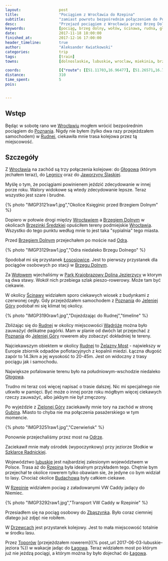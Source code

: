 ```yaml
---
layout:                 post
title:                  "Pociągiem z Wrocławia do Rzepina"
subtitle:               "zamiast powrotu bezpośrednim połączeniem do Poznania wolałem przejechać przed Rudne do Rzepina"
desc:                   "Przejazd pociągiem z Wrocławia przez Brzeg Dolny, Wołów, Ścinawę, Rudnę, Głogów, Bytom Odrzański, Nową Sól, Zieloną górę, Budachów do Rzepina. Chciałem na szybko zobaczyć tereny, na których będę mógł w przyszłym roku jechać rowerem."
keywords:               [pociąg, brzeg dolny, wołów, ścinawa, rudna, głogów, bytom odrzański, nowa sól, zielona góra, budachów, rzepin, torzym, toporów]
date:                   2017-11-18 18:00:00
finished_at:            2017-12-16 17:00:00
header_timeline:        true
author:                 "Aleksander Kwiatkowski"
categories:             trip
tags:                   [train]
towns:                  [dolnoslaskie, lubuskie, wroclaw, miekinia, brzeg_dolny, wolow, winsko, scinawa, rudna, grebocice, glogow, zukowo, bytom_odrzanski, otyn, zielona_gora, czerwiensk, krosno_odrzanskie, bytnica, torzym, rzepin, lagow, lubrza, swiebodzin, szczaniec, zbaszynek, zbaszyn]

coords:                 [{"route": [[51.11703,16.96477], [51.26571,16.72478], [51.37128,16.58505], [51.41134,16.41751], [51.50525,16.26816], [51.66908,16.07899], [51.73270,15.78683], [51.91477,15.62855], [52.01398,15.42153], [52.09716,15.24953], [52.35016,14.81694], [52.26409,15.17091], [52.26430,15.73876]], "type": "train"}]
distance:               310
time_spent:             5
pois:


---
```


[wiki-wroclaw]: https://pl.wikipedia.org/wiki/Wroc%C5%82aw
[wiki-poznan]: https://pl.wikipedia.org/wiki/Pozna%C5%84
[wiki-rudna]: https://pl.wikipedia.org/wiki/Rudna_(wojew%C3%B3dztwo_dolno%C5%9Bl%C4%85skie)
[wiki-glogow]: https://pl.wikipedia.org/wiki/G%C5%82og%C3%B3w
[wiki-legnica]: https://pl.wikipedia.org/wiki/Legnica
[wiki-jaworzyna-slaska]: https://pl.wikipedia.org/wiki/Jaworzyna_%C5%9Al%C4%85ska
[wiki-brzeg-dolny]: https://pl.wikipedia.org/wiki/Brzeg_Dolny
[wiki-brzezinka-sredzka]: https://pl.wikipedia.org/wiki/Brzezinka_%C5%9Aredzka
[wiki-odra]: https://pl.wikipedia.org/wiki/Odra
[wiki-lososiowice]: https://pl.wikipedia.org/wiki/%C5%81ososiowice
[wiki-wolow]: https://pl.wikipedia.org/wiki/Wo%C5%82%C3%B3w
[wiki-park-dolina-jezierzycy]: https://pl.wikipedia.org/wiki/Park_Krajobrazowy_Dolina_Jezierzycy
[wiki-scinawa]: https://pl.wikipedia.org/wiki/%C5%9Acinawa
[wiki-jelenia-gora]: https://pl.wikipedia.org/wiki/Jelenia_G%C3%B3ra
[wiki-wadroze]: https://pl.wikipedia.org/wiki/W%C4%85dro%C5%BCe
[wiki-zielona-gora]: https://pl.wikipedia.org/wiki/Zielona_G%C3%B3ra
[wiki-gubin]: https://pl.wikipedia.org/wiki/Gubin
[wiki-szklarka-radnicka]: https://pl.wikipedia.org/wiki/Szklarka_Radnicka
[wiki-lubuskie]: https://pl.wikipedia.org/wiki/Wojew%C3%B3dztwo_lubuskie
[wiki-rzepin]: https://pl.wikipedia.org/wiki/Rzepin
[wiki-budachow]: https://pl.wikipedia.org/wiki/Budach%C3%B3w
[wiki-zbaszynek]: https://pl.wikipedia.org/wiki/Zb%C4%85szynek
[wiki-drzewce]: https://pl.wikipedia.org/wiki/Drzewce_(wie%C5%9B_w_wojew%C3%B3dztwie_lubuskim)
[wiki-toporow]: https://pl.wikipedia.org/wiki/Topor%C3%B3w_(wojew%C3%B3dztwo_lubuskie)
[wiki-lagow]: https://pl.wikipedia.org/wiki/%C5%81ag%C3%B3w
[wiki-zelazny-most]: https://pl.wikipedia.org/wiki/%C5%BBelazny_Most_(zbiornik_odpad%C3%B3w)

Wstęp
-----

Będąc w sobotę rano we [Wrocławiu][wiki-wroclaw] mogłem wrócić
bezpośrednim pociągiem do [Poznania][wiki-poznan]. Nigdy nie byłem
(tylko dwa razy przejeżdzałem samochodem)
w [Rudnej][wiki-rudna], ciekawiła mnie trasa kolejowa przez tą miejscowość.


Szczegóły
---------

Z [Wrocławia][wiki-wroclaw] na zachód są trzy połączenia kolejowe:
do [Głogowa][wiki-glogow] (którym jechałem teraz), do [Legnicy][wiki-legnica]
oraz do [Jaworzyny Śląskiej][wiki-jaworzyna-slaska].

Myślę o tym, że pociągiami powinienem jeździć zdecydowanie w innej porze roku.
Walory widokowe są wtedy zdecydowanie lepsze. Teraz wszystko jest szare i
brudne.

{% photo "IMGP3121raw1.jpg","Okolice Księginic przed Brzegiem Dolnym" %}

Dopiero w połowie drogi między [Wrocławiem][wiki-wroclaw] a
[Brzegiem Dolnym][wiki-brzeg-dolny] w okolicach
[Brzezinki Średzkiej][wiki-brzezinka-sredzka] opuściłem tereny podmiejskie
[Wrocławia][wiki-wroclaw]. Wszystko do tego punktu według mnie to jest
taka "sypialnia" tego miasta.

Przed [Brzegiem Dolnym][wiki-brzeg-dolny] przejechałem po moście nad [Odrą][wiki-odra].

{% photo "IMGP3129raw1.jpg","Odra niedaleko Brzegu Dolnego" %}

Spodobał mi się przystanek [Łososiowice][wiki-lososiowice]. Jest to pierwszy
przystanek dla pociągów osobowych po stacji w [Brzegu Dolnym][wiki-brzeg-dolny].

Za [Wołowem][wiki-wolow] wjechaliśmy w
[Park Krajobrazowy Dolina Jezierzycy][wiki-park-dolina-jezierzycy]
w ktorym są dwa stawy. Wokół nich
przebiega szlak pieszo-rowerowy. Może tam być ciekawie.

W okolicy [Ścinawy][wiki-scinawa] widziałem sporo ciekawych wiosek z budynkami
z czerwonej cegły. Gdy przejeżdzałem samochodem z [Poznania][wiki-poznan] do
[Jeleniej Góry][wiki-jelenia-gora] podobał mi się klimat tej okolicy.

{% photo "IMGP3190raw1.jpg","Dojeżdzając do Rudnej","timeline" %}

Zbliżając się do [Rudnej][wiki-rudna] w okolicy miejscowości
[Wądróże][wiki-wadroze] można było zauważyć delikatne pagórki.
Mam w planie od dwóch lat przejechać z [Poznania][wiki-poznan] do
[Jeleniej Góry][wiki-jelenia-gora] rowerem aby zobaczyć dokładniej te
tereny.

Najciekawszym obiektem w okolicy [Rudnej][wiki-rudna] to
[Żelazny Most][wiki-zelazny-most] - najwiekszy w Europie zbiornik odpadów
poflotacyjnych z kopalnii miedzi. Łączna długość zapór to 14.3km a jej wysokość
to 20-45m. Jest on widoczny z trasy pociągu jak i samochodu.

Największe pofalowanie terenu było na południowym-wschodzie niedaleko
[Głogowa][wiki-glogow].

Trudno mi teraz coś więcej napisać o trasie dalszej. Nic mi specjalnego
nie utkwiło w pamięci. Być może o innej porze roku mógłbym więcej ciekawych
rzeczy zauważyć, albo jakbym nie był zmęczony.

Po wyjeździe z [Zielonej Góry][wiki-zielona-gora] zaciekawiły
mnie tory na zachód w stronę [Gubina][wiki-gubin]. Miasto to
chyba nie ma połączenia pasażerskiego w tym momencie.

{% photo "IMGP3251raw1.jpg","Czerwieńsk" %}

Ponownie przejechaliśmy przez most na [Odrze][wiki-odra].

Zaciekawił mnie mały ośrodek (wypoczynkowy) przy jeziorze Słodkie w
[Szklarce Radnickiej][wiki-szklarka-radnicka].

Województwo [lubuskie][wiki-lubuskie] jest najbardziej zalesionym województwem
w Polsce. Trasa aż do [Rzepina][wiki-rzepin] była idealnym przykładem
tego. Chętnie bym przejechał te okolice rowerem tylko obawiam sie,
że jedyne co bym widział to lasy. Chociaż okolice [Budachowa][wiki-budachow]
były całkiem ciekawe.

W [Rzepinie][wiki-rzepin] widziałem pociag z załadowanymi VW Caddy
jadący do Niemiec.

{% photo "IMGP3292raw1.jpg","Transport VW Caddy w Rzepinie" %}

Przesiadłem się na pociąg osobowy do [Zbąszynka][wiki-zbaszynek]. Było coraz
ciemniej dlatego już zdjęć nie robiłem.

W [Drzewcach][wiki-drzewce] jest przystanek kolejowy. Jest to mała miejscowość
totalnie w środku lasu.

Przez [Toporów][wiki-toporow]
[przejeżdzałem rowerem]({% post_url 2017-06-03-lubuskie-jeziora %}) w wakacje
jadąc do [Łagowa][wiki-lagow]. Teraz widziałem most po którym
już nie jeżdzą pociągi, a którym można by było dojechać do
[Łagowa][wiki-lagow].
